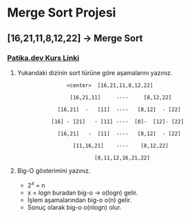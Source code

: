 # Merge Sort Projesi 
## [16,21,11,8,12,22] -> Merge Sort 
### [Patika.dev Kurs Linki](https://app.patika.dev/courses/veri-yapilari-ve-algoritmalar/merge-sort-proje)

1. Yukarıdaki dizinin sort türüne göre aşamalarını yazınız.

                       <center>  [16,21,11,8,12,22]

                        [16,21,11]     ----     [8,12,22]  

                    [16,21]  -   [11]  ----   [8,12]  - [22]  

                  [16] - [21]   - [11] ----  [8]-  [12]- [22] 

                    [16,21]   -  [11]  ----   [8,12]  - [22] 

                         [11,16,21]    ----    [8,12,22] 

                                [8,11,12,16,21,22]

2. Big-O gösterimini yazınız.
	- $2^{x}$ = n
	- x = $log{n}$ buradan big-o -> o(logn) gelir. 
	- İşlem aşamalarından big-o o(n) gelir. 
	- Sonuç olarak big-o o(nlogn) olur.
